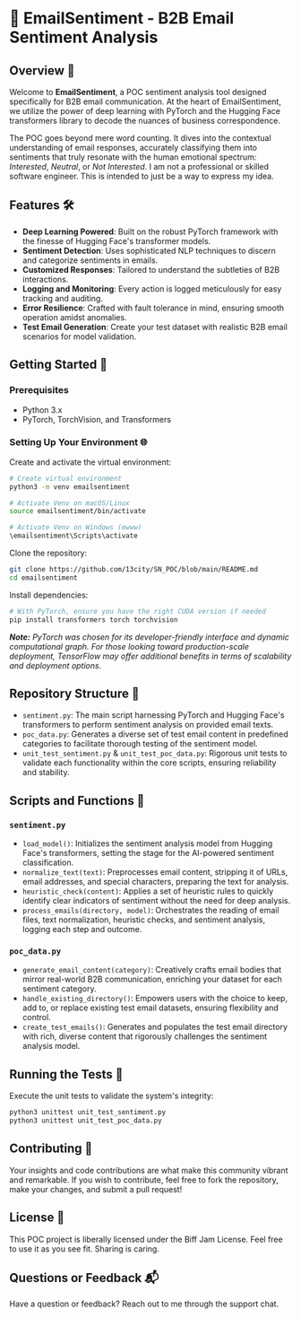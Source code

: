 # 📧 EmailSentiment - B2B Email Sentiment Analysis

## Overview 🌟
Welcome to **EmailSentiment**, a POC sentiment analysis tool designed specifically for B2B email communication. At the heart of EmailSentiment, we utilize the power of deep learning with PyTorch and the Hugging Face transformers library to decode the nuances of business correspondence.

The POC goes beyond mere word counting. It dives into the contextual understanding of email responses, accurately classifying them into sentiments that truly resonate with the human emotional spectrum: _Interested_, _Neutral_, or _Not Interested_. I am not a professional or skilled software engineer. This is intended to just be a way to express my idea.

## Features 🛠️
- **Deep Learning Powered**: Built on the robust PyTorch framework with the finesse of Hugging Face's transformer models.
- **Sentiment Detection**: Uses sophisticated NLP techniques to discern and categorize sentiments in emails.
- **Customized Responses**: Tailored to understand the subtleties of B2B interactions.
- **Logging and Monitoring**: Every action is logged meticulously for easy tracking and auditing.
- **Error Resilience**: Crafted with fault tolerance in mind, ensuring smooth operation amidst anomalies.
- **Test Email Generation**: Create your test dataset with realistic B2B email scenarios for model validation.

## Getting Started 🚀
### Prerequisites
- Python 3.x
- PyTorch, TorchVision, and Transformers




### Setting Up Your Environment 🌐

Create and activate the virtual environment:
```sh
# Create virtual environment
python3 -m venv emailsentiment

# Activate Venv on macOS/Linux
source emailsentiment/bin/activate

# Activate Venv on Windows (ewww)
\emailsentiment\Scripts\activate
```

Clone the repository:
```sh
git clone https://github.com/13city/SN_POC/blob/main/README.md
cd emailsentiment
```

Install dependencies:
```sh
# With PyTorch, ensure you have the right CUDA version if needed
pip install transformers torch torchvision
```
_**Note:** PyTorch was chosen for its developer-friendly interface and dynamic computational graph. For those looking toward production-scale deployment, TensorFlow may offer additional benefits in terms of scalability and deployment options._

## Repository Structure 📁
- `sentiment.py`: The main script harnessing PyTorch and Hugging Face's transformers to perform sentiment analysis on provided email texts.
- `poc_data.py`: Generates a diverse set of test email content in predefined categories to facilitate thorough testing of the sentiment model.
- `unit_test_sentiment.py` & `unit_test_poc_data.py`: Rigorous unit tests to validate each functionality within the core scripts, ensuring reliability and stability.

## Scripts and Functions 📜
### `sentiment.py`
- `load_model()`: Initializes the sentiment analysis model from Hugging Face's transformers, setting the stage for the AI-powered sentiment classification.
- `normalize_text(text)`: Preprocesses email content, stripping it of URLs, email addresses, and special characters, preparing the text for analysis.
- `heuristic_check(content)`: Applies a set of heuristic rules to quickly identify clear indicators of sentiment without the need for deep analysis.
- `process_emails(directory, model)`: Orchestrates the reading of email files, text normalization, heuristic checks, and sentiment analysis, logging each step and outcome.

### `poc_data.py`
- `generate_email_content(category)`: Creatively crafts email bodies that mirror real-world B2B communication, enriching your dataset for each sentiment category.
- `handle_existing_directory()`: Empowers users with the choice to keep, add to, or replace existing test email datasets, ensuring flexibility and control.
- `create_test_emails()`: Generates and populates the test email directory with rich, diverse content that rigorously challenges the sentiment analysis model.

## Running the Tests 🧪
Execute the unit tests to validate the system's integrity:
```sh
python3 unittest unit_test_sentiment.py
python3 unittest unit_test_poc_data.py
```

## Contributing 👥
Your insights and code contributions are what make this community vibrant and remarkable. If you wish to contribute, feel free to fork the repository, make your changes, and submit a pull request!

## License 📄
This POC project is liberally licensed under the Biff Jam License. Feel free to use it as you see fit. Sharing is caring. 

## Questions or Feedback 📬
Have a question or feedback? Reach out to me through the support chat. 

